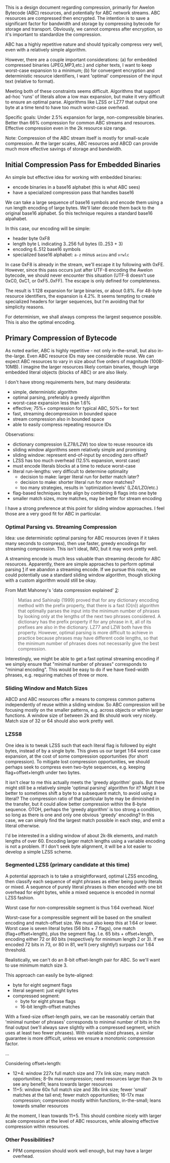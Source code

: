 This is a design document regarding compression, primarily for Awelon Bytecode (ABC) resources, and potentially for ABC network streams. ABC resources are compressed then encrypted. The intention is to save a significant factor for bandwidth and storage by compressing bytecode for storage and transport. Obviously, we cannot compress after encryption, so it's important to standardize the compression.

ABC has a highly repetitive nature and should typically compress very well, even with a relatively simple algorithm. 

However, there are a couple important considerations: (a) for embedded compressed binaries (JPEG,MP3,etc.) and cipher texts, I want to keep worst-case expansion to a minimum; (b) for convergent encryption and deterministic resource identifiers, I want 'optimal' compression of the input text (relative to format). 

Meeting both of these constraints seems difficult. Algorithms that support ad-hoc 'runs' of literals allow a low max expansion, but make it very difficult to ensure an optimal parse. Algorithms like LZSS or LZ77 that output one byte at a time tend to have too much worst-case overhead.

Specific goals: Under 2.5% expansion for large, non-compressible binaries. Better than 66% compression for common ABC streams and resources. Effective compression even in the 2k resource size range. 

Note: Compression of the ABC stream itself is mostly for small-scale compression. At the larger scales, ABC resources and ABCD can provide much more effective savings of storage and bandwidth.

## Initial Compression Pass for Embedded Binaries

An simple but effective idea for working with embedded binaries: 

* encode binaries in a base16 alphabet (this is what ABC sees)
* have a specialized compression pass that handles base16

We can take a large sequence of base16 symbols and encode them using a run length encoding of large bytes. We'll later decode them back to the original base16 alphabet. So this technique requires a standard base16 alpahabet.

In this case, our encoding will be simple:

* header byte 0xF8
* length byte L indicating 3..256 full bytes (0..253 + 3)
* encoding 6..512 base16 symbols
* specialized base16 alphabet: `a-z` minus `aeiou` and `vrwlc`

In case 0xF8 is already in the stream, we'll escape it by following with 0xFE. However, since this pass occurs just after UTF-8 encoding the Awelon bytecode, we should never encounter this situation (UTF-8 doesn't use 0xC0, 0xC1, or 0xF5..0xFF). The escape is only defined for completeness.

The result is 1:128 expansion for large binaries, or about 0.8%. For 48-byte resource identifiers, the expansion is 4.2%. It seems tempting to create specialized headers for larger sequences, but I'm avoiding that for simplicity reasons.

For determinism, we shall always compress the largest sequence possible. This is also the optimal encoding.

## Primary Compression of Bytecode

As noted earlier, ABC is highly repetitive - not only in-the-small, but also in-the-large. Even ABC resource IDs may see considerable reuse. We can expect ABC resources to vary in size about five orders of magnitude (100B-10MB). I imagine the larger resources likely contain binaries, though large embedded literal objects (blocks of ABC) or are also likely.

I don't have strong requirements here, but many desiderata:

* simple, deterministic algorithm
* optimal parsing, preferably a greedy algorithm
* worst-case expansion less than 1.6% 
* effective; 75%+ compression for typical ABC, 50%+ for text
* fast, streaming decompression in bounded space
* stream compression also in bounded space
* able to easily compress repeating resource IDs

Observations:

* dictionary compression (LZ78/LZW) too slow to reuse resource ids
* sliding window algorithms seem relatively simple and promising
* sliding window: represent end-of-input by encoding zero offset?
* LZSS has too much overhead (12.5% expansion, worst case)
* must encode literals blocks at a time to reduce worst-case
* literal run-lengths: very difficult to determine optimality
  * decision to make: larger literal run for *better* match later? 
  * decision to make: shorter literal run for *more* matches?
  * too many strategies, results in 'optimization levels' (LZ4/LZO/etc.)
* flag-based techniques: byte align by combining 8 flags into one byte
* smaller match sizes, more matches, may be better for stream encoding

I have a strong preference at this point for sliding window approaches. I feel those are a very good fit for ABC in particular.

### Optimal Parsing vs. Streaming Compression

Idea: use deterministic optimal parsing for ABC resources (even if it takes many seconds to compress), then use faster, greedy encodings for streaming compression. This isn't ideal, IMO, but it may work pretty well.

A streaming encode is much less valuable than streaming decode for ABC resources. Apparently, there are simple approaches to perform optimal parsing [1](http://www.cbloom.com/algs/dictionary.html) if we abandon a streaming encode. If we pursue this route, we could potentially use a standard sliding window algorithm, though sticking with a custom algorithm would still be okay.

From Matt Mahoney's 'data compression explained' [2](http://mattmahoney.net/dc/dce.html):

> Matias and Sahinalp (1999) proved that for any dictionary encoding method with the prefix property, that there is a fast (O(n)) algorithm that optimally parses the input into the minimum number of phrases by looking only at the lengths of the next two phrases considered. A dictionary has the prefix property if for any phrase in it, all of its prefixes are also in the dictionary. LZ77 and LZW both have this property. However, optimal parsing is more difficult to achieve in practice because phrases may have different code lengths, so that the minimum number of phrases does not necessarily give the best compression.

Interestingly, we might be able to get a fast optimal streaming encoding if we simply ensure that "minimal number of phrases" corresponds to "minimal encoding". This would be easy to do if we have fixed-width phrases, e.g. requiring matches of three or more.

### Sliding Window and Match Sizes

ABCD and ABC resources offer a means to compress common patterns independently of reuse within a sliding window. So ABC compression will be focusing mostly on the smaller patterns, e.g. across objects or within larger functions. A window size of between 2k and 8k should work very nicely. Match size of 32 or 64 should also work pretty well. 

### LZSS8

One idea is to tweak LZSS such that each literal flag is followed by eight bytes, instead of by a single byte. This gives us our target 1:64 worst case expansion, at the cost of some compression opportunities (for short compression). To mitigate lost compression opportunities, we should perhaps seek to compress even two-byte sequences, e.g. keeping flag+offset+length under two bytes. 

It isn't clear to me this actually meets the 'greedy algorithm' goals. But there might still be a relatively simple 'optimal parsing' algorithm for it? Might it be better to sometimes shift a byte to a subsequent match, to avoid using a literal? The compression ratio of that particular byte may be diminished in the transfer, but it could allow better compression within the 8-byte sequence. OTOH, perhaps the 'greedy algorithm' is too strong a condition, so long as there is one and only one obvious 'greedy' encoding? In this case, we can simply find the largest match possible in each step, and emit a literal otherwise.

I'd be interested in a sliding window of about 2k-8k elements, and match lengths of over 60. Encoding larger match lengths using a variable encoding is not a problem. If I don't seek byte alignment, it will be a lot easier to develop a simple LZSS scheme.

### Segmented LZSS (primary candidate at this time)

A potential approach is to take a straightforward, optimal LZSS encoding, then classify each sequence of eight phrases as either being purely literals or mixed. A sequence of purely literal phrases is then encoded with one bit overhead for eight bytes, while a mixed sequence is encoded in normal LZSS fashion.

Worst case for non-compressible segment is thus 1:64 overhead. Nice! 

Worst-case for a compressible segment will be based on the smallest encoding and match-offset size. We must also keep this at 1:64 or lower. Worst case is seven literal bytes (56 bits + 7 flags), one match (flag+offset+length), plus the segment flag. I.e. 65 bits + offset+length, encoding either 72 or 80 bits (respectively for minimum length 2 or 3). If we encoded 72 bits in 73, or 80 in 81, we'll (very slightly!) surpass our 1:64 threshold.

Realistically, we can't do an 8-bit offset-length pair for ABC. So we'll want to use minimum match size 3.

This approach can easily be byte-aligned:

* byte for eight segment flags
* literal segment: just eight bytes
* compressed segment: 
  * byte for eight phrase flags
  * 16-bit length-offset matches

With a fixed-size offset-length pairs, we can be reasonably certain that 'minimal number of phrases' corresponds to minimal number of bits in the final output (we'll always save slightly with a compressed segment, which uses at least two fewer phrases). With variable sized phrases, a similar guarantee is more difficult, unless we ensure a monotonic compression factor.

...

Considering offset+length:

* 12+4: window 227x full match size and 77x link size; many match opportunities; 8-9x max compression; need resources larger than 2k to see any benefit; leans towards larger resources
* 11+5: window 60x full match size and 38x link size; fewer 'small' matches at the tail end; fewer match opportunities; 16-17x max compression; compression mostly within functions, in-the-small; leans towards smaller resources

At the moment, I lean towards 11+5. This should combine nicely with larger scale compression at the level of ABC resources, while allowing effective compression within resources.

### Other Possibilities?

* PPM compression should work well enough, but may have a larger overhead. 
